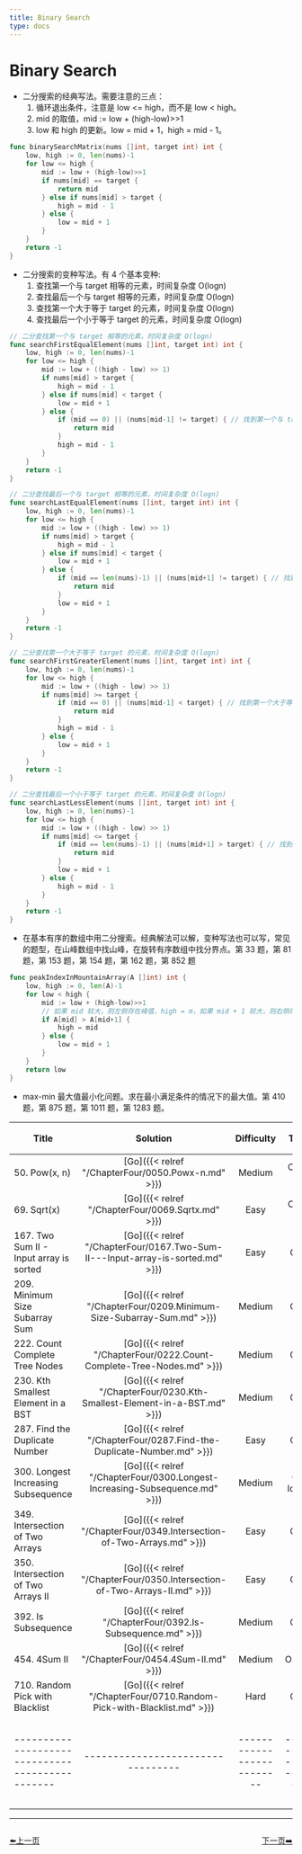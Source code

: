 ```yaml
---
title: Binary Search
type: docs
---
```


# Binary Search

- 二分搜索的经典写法。需要注意的三点：
	1. 循环退出条件，注意是 low <= high，而不是 low < high。
	2. mid 的取值，mid := low + (high-low)>>1
	3. low 和 high 的更新。low = mid + 1，high = mid - 1。

```go
func binarySearchMatrix(nums []int, target int) int {
	low, high := 0, len(nums)-1
	for low <= high {
		mid := low + (high-low)>>1
		if nums[mid] == target {
			return mid
		} else if nums[mid] > target {
			high = mid - 1
		} else {
			low = mid + 1
		}
	}
	return -1
}
```

- 二分搜索的变种写法。有 4 个基本变种:
	1. 查找第一个与 target 相等的元素，时间复杂度 O(logn)
	2. 查找最后一个与 target 相等的元素，时间复杂度 O(logn)
	3. 查找第一个大于等于 target 的元素，时间复杂度 O(logn)
	4. 查找最后一个小于等于 target 的元素，时间复杂度 O(logn)

```go
// 二分查找第一个与 target 相等的元素，时间复杂度 O(logn)
func searchFirstEqualElement(nums []int, target int) int {
	low, high := 0, len(nums)-1
	for low <= high {
		mid := low + ((high - low) >> 1)
		if nums[mid] > target {
			high = mid - 1
		} else if nums[mid] < target {
			low = mid + 1
		} else {
			if (mid == 0) || (nums[mid-1] != target) { // 找到第一个与 target 相等的元素
				return mid
			}
			high = mid - 1
		}
	}
	return -1
}

// 二分查找最后一个与 target 相等的元素，时间复杂度 O(logn)
func searchLastEqualElement(nums []int, target int) int {
	low, high := 0, len(nums)-1
	for low <= high {
		mid := low + ((high - low) >> 1)
		if nums[mid] > target {
			high = mid - 1
		} else if nums[mid] < target {
			low = mid + 1
		} else {
			if (mid == len(nums)-1) || (nums[mid+1] != target) { // 找到最后一个与 target 相等的元素
				return mid
			}
			low = mid + 1
		}
	}
	return -1
}

// 二分查找第一个大于等于 target 的元素，时间复杂度 O(logn)
func searchFirstGreaterElement(nums []int, target int) int {
	low, high := 0, len(nums)-1
	for low <= high {
		mid := low + ((high - low) >> 1)
		if nums[mid] >= target {
			if (mid == 0) || (nums[mid-1] < target) { // 找到第一个大于等于 target 的元素
				return mid
			}
			high = mid - 1
		} else {
			low = mid + 1
		}
	}
	return -1
}

// 二分查找最后一个小于等于 target 的元素，时间复杂度 O(logn)
func searchLastLessElement(nums []int, target int) int {
	low, high := 0, len(nums)-1
	for low <= high {
		mid := low + ((high - low) >> 1)
		if nums[mid] <= target {
			if (mid == len(nums)-1) || (nums[mid+1] > target) { // 找到最后一个小于等于 target 的元素
				return mid
			}
			low = mid + 1
		} else {
			high = mid - 1
		}
	}
	return -1
}
```

- 在基本有序的数组中用二分搜索。经典解法可以解，变种写法也可以写，常见的题型，在山峰数组中找山峰，在旋转有序数组中找分界点。第 33 题，第 81 题，第 153 题，第 154 题，第 162 题，第 852 题

```go
func peakIndexInMountainArray(A []int) int {
	low, high := 0, len(A)-1
	for low < high {
		mid := low + (high-low)>>1
		// 如果 mid 较大，则左侧存在峰值，high = m，如果 mid + 1 较大，则右侧存在峰值，low = mid + 1
		if A[mid] > A[mid+1] {
			high = mid
		} else {
			low = mid + 1
		}
	}
	return low
}
```

- max-min 最大值最小化问题。求在最小满足条件的情况下的最大值。第 410 题，第 875 题，第 1011 题，第 1283 题。

| Title | Solution | Difficulty | Time | Space |收藏| 
| ----- | :--------: | :----------: | :----: | :-----: | :-----: |
|50. Pow(x, n) | [Go]({{< relref "/ChapterFour/0050.Powx-n.md" >}})| Medium | O(log n)| O(1)||
|69. Sqrt(x)  | [Go]({{< relref "/ChapterFour/0069.Sqrtx.md" >}})| Easy | O(log n)| O(1)||
|167. Two Sum II - Input array is sorted | [Go]({{< relref "/ChapterFour/0167.Two-Sum-II---Input-array-is-sorted.md" >}})| Easy | O(n)| O(1)||
|209. Minimum Size Subarray Sum  | [Go]({{< relref "/ChapterFour/0209.Minimum-Size-Subarray-Sum.md" >}})| Medium | O(n)| O(1)||
|222. Count Complete Tree Nodes  | [Go]({{< relref "/ChapterFour/0222.Count-Complete-Tree-Nodes.md" >}})| Medium | O(n)| O(1)||
|230. Kth Smallest Element in a BST  | [Go]({{< relref "/ChapterFour/0230.Kth-Smallest-Element-in-a-BST.md" >}})| Medium | O(n)| O(1)||
|287. Find the Duplicate Number   | [Go]({{< relref "/ChapterFour/0287.Find-the-Duplicate-Number.md" >}})| Easy | O(n)| O(1)|❤️|
|300. Longest Increasing Subsequence  | [Go]({{< relref "/ChapterFour/0300.Longest-Increasing-Subsequence.md" >}})| Medium | O(n log n)| O(n)||
|349. Intersection of Two Arrays  | [Go]({{< relref "/ChapterFour/0349.Intersection-of-Two-Arrays.md" >}})| Easy | O(n)| O(n) ||
|350. Intersection of Two Arrays II  | [Go]({{< relref "/ChapterFour/0350.Intersection-of-Two-Arrays-II.md" >}})| Easy | O(n)| O(n) ||
|392. Is Subsequence  | [Go]({{< relref "/ChapterFour/0392.Is-Subsequence.md" >}})| Medium | O(n)| O(1)||
|454. 4Sum II | [Go]({{< relref "/ChapterFour/0454.4Sum-II.md" >}})| Medium | O(n^2)| O(n) ||
|710. Random Pick with Blacklist | [Go]({{< relref "/ChapterFour/0710.Random-Pick-with-Blacklist.md" >}})| Hard | O(n)| O(n)  ||
|-----------------------------------------------|---------------------------------|--------------------------|-----------------------|-----------|--------|


----------------------------------------------
<div style="display: flex;justify-content: space-between;align-items: center;">
<p><a href="https://books.halfrost.com/leetcode/ChapterTwo/Breadth_First_Search/">⬅️上一页</a></p>
<p><a href="https://books.halfrost.com/leetcode/ChapterTwo/Math/">下一页➡️</a></p>
</div>